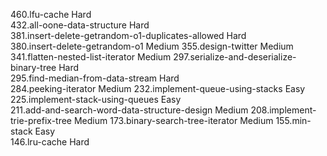 460.lfu-cache                                                    Hard  
432.all-oone-data-structure                                      Hard  
381.insert-delete-getrandom-o1-duplicates-allowed                Hard  
380.insert-delete-getrandom-o1                                   Medium
355.design-twitter                                               Medium
341.flatten-nested-list-iterator                                 Medium
297.serialize-and-deserialize-binary-tree                        Hard  
295.find-median-from-data-stream                                 Hard  
284.peeking-iterator                                             Medium
232.implement-queue-using-stacks                                 Easy  
225.implement-stack-using-queues                                 Easy  
211.add-and-search-word-data-structure-design                    Medium
208.implement-trie-prefix-tree                                   Medium
173.binary-search-tree-iterator                                  Medium
155.min-stack                                                    Easy  
146.lru-cache                                                    Hard  
